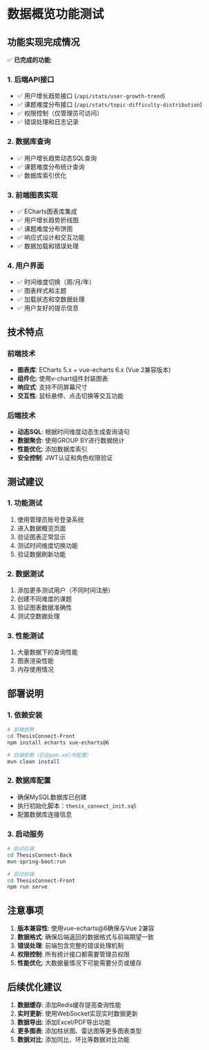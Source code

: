 # 数据概览功能测试

## 功能实现完成情况

✅ **已完成的功能**:

### 1. 后端API接口
- ✅ 用户增长趋势接口 (`/api/stats/user-growth-trend`)
- ✅ 课题难度分布接口 (`/api/stats/topic-difficulty-distribution`)
- ✅ 权限控制（仅管理员可访问）
- ✅ 错误处理和日志记录

### 2. 数据库查询
- ✅ 用户增长趋势动态SQL查询
- ✅ 课题难度分布统计查询
- ✅ 数据库索引优化

### 3. 前端图表实现
- ✅ ECharts图表库集成
- ✅ 用户增长趋势折线图
- ✅ 课题难度分布饼图
- ✅ 响应式设计和交互功能
- ✅ 数据加载和错误处理

### 4. 用户界面
- ✅ 时间维度切换（周/月/年）
- ✅ 图表样式和主题
- ✅ 加载状态和空数据处理
- ✅ 用户友好的提示信息

## 技术特点

### 前端技术
- **图表库**: ECharts 5.x + vue-echarts 6.x (Vue 2兼容版本)
- **组件化**: 使用v-chart组件封装图表
- **响应式**: 支持不同屏幕尺寸
- **交互性**: 鼠标悬停、点击切换等交互功能

### 后端技术
- **动态SQL**: 根据时间维度动态生成查询语句
- **数据聚合**: 使用GROUP BY进行数据统计
- **性能优化**: 添加数据库索引
- **安全控制**: JWT认证和角色权限验证

## 测试建议

### 1. 功能测试
1. 使用管理员账号登录系统
2. 进入数据概览页面
3. 验证图表正常显示
4. 测试时间维度切换功能
5. 验证数据刷新功能

### 2. 数据测试
1. 添加更多测试用户（不同时间注册）
2. 创建不同难度的课题
3. 验证图表数据准确性
4. 测试空数据处理

### 3. 性能测试
1. 大量数据下的查询性能
2. 图表渲染性能
3. 内存使用情况

## 部署说明

### 1. 依赖安装
```bash
# 前端依赖
cd ThesisConnect-Front
npm install echarts vue-echarts@6

# 后端依赖（已在pom.xml中配置）
mvn clean install
```

### 2. 数据库配置
- 确保MySQL数据库已创建
- 执行初始化脚本：`thesis_connect_init.sql`
- 配置数据库连接信息

### 3. 启动服务
```bash
# 启动后端
cd ThesisConnect-Back
mvn spring-boot:run

# 启动前端
cd ThesisConnect-Front
npm run serve
```

## 注意事项

1. **版本兼容性**: 使用vue-echarts@6确保与Vue 2兼容
2. **数据格式**: 确保后端返回的数据格式与前端期望一致
3. **错误处理**: 前端包含完整的错误处理机制
4. **权限控制**: 所有统计接口都需要管理员权限
5. **性能优化**: 大数据量情况下可能需要分页或缓存

## 后续优化建议

1. **数据缓存**: 添加Redis缓存提高查询性能
2. **实时更新**: 使用WebSocket实现实时数据更新
3. **数据导出**: 添加Excel/PDF导出功能
4. **更多图表**: 添加柱状图、雷达图等更多图表类型
5. **数据对比**: 添加同比、环比等数据对比功能
